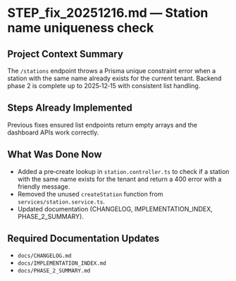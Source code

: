 # STEP_fix_20251216.md — Station name uniqueness check

## Project Context Summary
The `/stations` endpoint throws a Prisma unique constraint error when a station with the same name already exists for the current tenant. Backend phase 2 is complete up to 2025‑12‑15 with consistent list handling.

## Steps Already Implemented
Previous fixes ensured list endpoints return empty arrays and the dashboard APIs work correctly.

## What Was Done Now
- Added a pre‑create lookup in `station.controller.ts` to check if a station with the same name exists for the tenant and return a 400 error with a friendly message.
- Removed the unused `createStation` function from `services/station.service.ts`.
- Updated documentation (CHANGELOG, IMPLEMENTATION_INDEX, PHASE_2_SUMMARY).

## Required Documentation Updates
- `docs/CHANGELOG.md`
- `docs/IMPLEMENTATION_INDEX.md`
- `docs/PHASE_2_SUMMARY.md`
